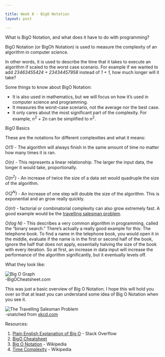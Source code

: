 ```yaml
---

title: Week 8 - BigO Notation
layout: post

---
```


<p class='articleheadings'>What is BigO Notation, and what does it have to do with programming?</p>
<p>BigO Notation (or BigOh Notation) is used to measure the complexity of an algorithm in computer science.</p>

<p>In other words, it is used to describe the time that it takes to execute an algorithm if scaled to the worst case scenario. For example if we wanted to add <em class='code'>23463455424 + 23434457958</em> instead of <em class='code'>1 + 1</em>, how much longer will it take?</p>

<p class='articleheadings'>Some things to know about BigO Notation:</p>
<p>
	<ul>
		<li>It is also used in mathematics, but we will focus on how it’s used in computer science and programming.</li>
		<li>It measures the worst-case scenario, not the average nor the best case.</li>
		<li>It only cares about the most significant part of the complexity. For example, n<sup>2</sup> + 2n can be simplified to n<sup>2</sup>.</li>
	</ul>
</p>
<p class='articleheadings'>BigO Basics</p>
<p>
These are the notations for different complexities and what it means:</p>

<p><em class='subheading'>O(1)</em> - The algorithm will always finish in the same amount of time no matter how many times it is ran.</p>

<p><em class='subheading'>O(n)</em> - This represents a linear relationship. The larger the input data, the longer it would take, proportionally.</p>

<p><em class='subheading'>O(n<sup>2</sup>)</em> - An increase of twice the size of a data set would quadruple the size of the algorithm.</p>

<p><em class='subheading'>O(2<sup>N</sup>)</em> - An increase of one step will double the size of the algorithm. This is exponential and an grow really quickly.</p>

<p><em class='subheading'>O(n!)</em> - factorial or combinatorial complexity can also grow extremely fast. A good example would be the <a href="http://en.wikipedia.org/wiki/Travelling_salesman_problem">travelling salesman problem</a>.</p>

<p><em class='subheading'>O(log N)</em> - This describes a very common algorithm in programming, called the “binary search.” There’s actually a really good example for this: The telephone book. To find a name in the telephone book, you would open it in the middle, evaluate if the name is in the first or second half of the book, ignore the half that does not apply, essentially halving the size of the book with every iteration. So at first, an increase in data input will increase the performance of the algorithm significantly, but it eventually levels off.</p>

<p>What they look like:</p>
<img src="{{ site.baseurl }}/images/bigograph.png" alt="Big O Graph" />
<figcaption>-BigOCheatsheet.com</figcaption>

<p>This was just a basic overview of Big O Notation. I hope this will hold you over so that at least you can understand some idea of Big O Notation when you see it.</p>

<img src="{{ site.baseurl }}/images/travelling_salesman.png" alt="The Travelling Salesman Problem" />
<figcaption>-snatched from <a href="http://xkcd.com/399/">xkcd.com</a></figcaption>

<p class='articleheadings'>Resources:</p>
<p>
<ol class='resource-links'>
	<li><a href="http://stackoverflow.com/questions/487258/plain-english-explanation-of-big-o">Plain English Explanation of Big O</a> - Stack Overflow</li>
	<li><a href="http://bigocheatsheet.com/">BigO Cheatsheet</a></li>
	<li><a href="http://en.wikipedia.org/wiki/Big_O_notation">Big O Notation</a> - Wikipedia</li>
	<li><a href="http://en.wikipedia.org/wiki/Time_complexity">Time Complexity</a> - Wikipedia</li>
</ol></p>